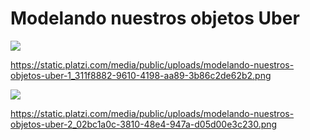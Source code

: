 # Modelando nuestros objetos Uber

![](https://static.platzi.com/media/public/uploads/modelando-nuestros-objetos-uber-1_311f8882-9610-4198-aa89-3b86c2de62b2.png)


https://static.platzi.com/media/public/uploads/modelando-nuestros-objetos-uber-1_311f8882-9610-4198-aa89-3b86c2de62b2.png

![](https://static.platzi.com/media/public/uploads/modelando-nuestros-objetos-uber-2_02bc1a0c-3810-48e4-947a-d05d00e3c230.png)

https://static.platzi.com/media/public/uploads/modelando-nuestros-objetos-uber-2_02bc1a0c-3810-48e4-947a-d05d00e3c230.png

